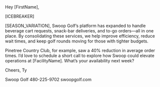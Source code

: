 Hey [FirstName],

[ICEBREAKER]

[SEASON_VARIATION], Swoop Golf’s platform has expanded to handle beverage cart requests, snack-bar deliveries, and to-go orders—all in one place. By consolidating these services, we help improve efficiency, reduce wait times, and keep golf rounds moving for those with tighter budgets.

Pinetree Country Club, for example, saw a 40% reduction in average order times. I’d love to schedule a short call to explore how Swoop could elevate operations at [FacilityName]. What’s your availability next week?

Cheers,
Ty

Swoop Golf
480-225-9702
swoopgolf.com
